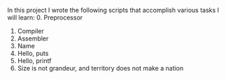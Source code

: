 In this project I wrote the following scripts that accomplish various tasks
I will learn:
0. Preprocessor 
1. Compiler 
2. Assembler 
3. Name 
4. Hello, puts 
5. Hello, printf 
6. Size is not grandeur, and territory does not make a nation 
